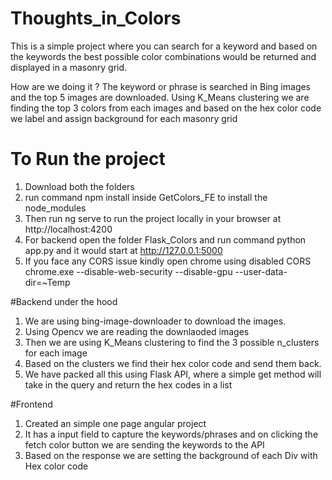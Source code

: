 # Thoughts_in_Colors
This is a simple project where you can search for a keyword and based on the keywords the best possible color combinations would be returned and displayed in a masonry grid.

How are we doing it ? The keyword or phrase is searched in Bing images and the top 5 images are downloaded. Using K_Means clustering we are finding the top 3 colors from each images and based on the hex color code we label and assign background for each masonry grid


# To Run the project
1. Download both the folders
2. run command npm install inside GetColors_FE to install the node_modules
3. Then run ng serve to run the project locally in your browser at http://localhost:4200
4. For backend open the folder Flask_Colors and run command python app.py and it would start at http://127.0.0.1:5000
5. If you face any CORS issue kindly open chrome using disabled CORS chrome.exe --disable-web-security --disable-gpu --user-data-dir=~Temp

#Backend under the hood
1. We are using bing-image-downloader to download the images.
2. Using Opencv we are reading the downlaoded images
3. Then we are using K_Means clustering to find the 3 possible n_clusters for each image
4. Based on the clusters we find their hex color code and send them back.
5. We have packed all this using Flask API, where a simple get method will take in the query and return the hex codes in a list

#Frontend 
1. Created an simple one page angular project
2. It has a input field to capture the keywords/phrases and on clicking the fetch color button we are sending the keywords to the API 
3. Based on the response we are setting the background of each Div with Hex color code 


